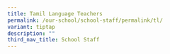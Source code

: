 ```yaml
---
title: Tamil Language Teachers
permalink: /our-school/school-staff/permalink/tl/
variant: tiptap
description: ""
third_nav_title: School Staff
---
```

